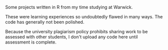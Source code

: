 Some projects written in R from my time studying at Warwick. 

These were learning experiences so undoubtedly flawed in many ways. The code has generally not been polished.

Because the university plagiarism policy prohibits sharing work to be assessed with other students, I don't upload
any code here until assessment is complete.
